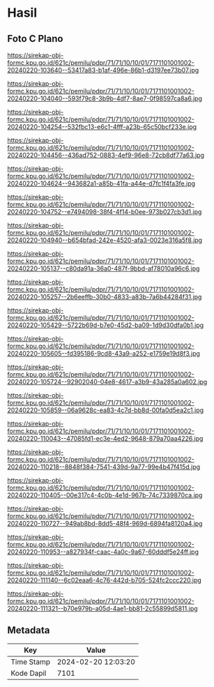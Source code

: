 # Hasil

## Foto C Plano

https://sirekap-obj-formc.kpu.go.id/621c/pemilu/pdpr/71/71/10/10/01/7171101001002-20240220-103640--53417a83-b1af-496e-86b1-d3197ee73b07.jpg

https://sirekap-obj-formc.kpu.go.id/621c/pemilu/pdpr/71/71/10/10/01/7171101001002-20240220-104040--593f79c8-3b9b-4df7-8ae7-0f98597ca8a6.jpg

https://sirekap-obj-formc.kpu.go.id/621c/pemilu/pdpr/71/71/10/10/01/7171101001002-20240220-104254--532fbc13-e6c1-4fff-a23b-65c50bcf233e.jpg

https://sirekap-obj-formc.kpu.go.id/621c/pemilu/pdpr/71/71/10/10/01/7171101001002-20240220-104456--436ad752-0883-4ef9-96e8-72cb8df77a63.jpg

https://sirekap-obj-formc.kpu.go.id/621c/pemilu/pdpr/71/71/10/10/01/7171101001002-20240220-104624--943682a1-a85b-41fa-a44e-d7fc1f4fa3fe.jpg

https://sirekap-obj-formc.kpu.go.id/621c/pemilu/pdpr/71/71/10/10/01/7171101001002-20240220-104752--e7494098-38f4-4f14-b0ee-973b027cb3d1.jpg

https://sirekap-obj-formc.kpu.go.id/621c/pemilu/pdpr/71/71/10/10/01/7171101001002-20240220-104940--b654bfad-242e-4520-afa3-0023e316a5f8.jpg

https://sirekap-obj-formc.kpu.go.id/621c/pemilu/pdpr/71/71/10/10/01/7171101001002-20240220-105137--c80da91a-36a0-487f-9bbd-af78010a96c6.jpg

https://sirekap-obj-formc.kpu.go.id/621c/pemilu/pdpr/71/71/10/10/01/7171101001002-20240220-105257--2b6eeffb-30b0-4833-a83b-7a6b44284f31.jpg

https://sirekap-obj-formc.kpu.go.id/621c/pemilu/pdpr/71/71/10/10/01/7171101001002-20240220-105429--5722b69d-b7e0-45d2-ba09-1d9d30dfa0b1.jpg

https://sirekap-obj-formc.kpu.go.id/621c/pemilu/pdpr/71/71/10/10/01/7171101001002-20240220-105605--fd395186-9cd8-43a9-a252-e1759e19d8f3.jpg

https://sirekap-obj-formc.kpu.go.id/621c/pemilu/pdpr/71/71/10/10/01/7171101001002-20240220-105724--92902040-04e8-4617-a3b9-43a285a0a602.jpg

https://sirekap-obj-formc.kpu.go.id/621c/pemilu/pdpr/71/71/10/10/01/7171101001002-20240220-105859--06a9628c-ea83-4c7d-bb8d-00fa0d5ea2c1.jpg

https://sirekap-obj-formc.kpu.go.id/621c/pemilu/pdpr/71/71/10/10/01/7171101001002-20240220-110043--47085fd1-ec3e-4ed2-9648-879a70aa4226.jpg

https://sirekap-obj-formc.kpu.go.id/621c/pemilu/pdpr/71/71/10/10/01/7171101001002-20240220-110218--8848f384-7541-439d-9a77-99e4b47f415d.jpg

https://sirekap-obj-formc.kpu.go.id/621c/pemilu/pdpr/71/71/10/10/01/7171101001002-20240220-110405--00e317c4-4c0b-4e1d-967b-74c7339870ca.jpg

https://sirekap-obj-formc.kpu.go.id/621c/pemilu/pdpr/71/71/10/10/01/7171101001002-20240220-110727--949ab8bd-8dd5-48f4-969d-6894fa8120a4.jpg

https://sirekap-obj-formc.kpu.go.id/621c/pemilu/pdpr/71/71/10/10/01/7171101001002-20240220-110953--a827934f-caac-4a0c-9a67-60dddf5e24ff.jpg

https://sirekap-obj-formc.kpu.go.id/621c/pemilu/pdpr/71/71/10/10/01/7171101001002-20240220-111140--6c02eaa6-4c76-442d-b705-524fc2ccc220.jpg

https://sirekap-obj-formc.kpu.go.id/621c/pemilu/pdpr/71/71/10/10/01/7171101001002-20240220-111321--b70e979b-a05d-4ae1-bb81-2c55899d5811.jpg


## Metadata

| Key        | Value               |
| ---------- | ------------------- |
| Time Stamp | 2024-02-20 12:03:20 |
| Kode Dapil | 7101                |



